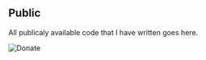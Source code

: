 ## Public
All publicaly available code that I have written goes here.

![Donate](https://img.shields.io/static/v1.svg?url=https://www.paypal.com/cgi-bin/webscr?cmd=_s-xclick&hosted_button_id=YUV3GZF22HZQC&label=Donate&color=informational&message=PayPal&source=url)

